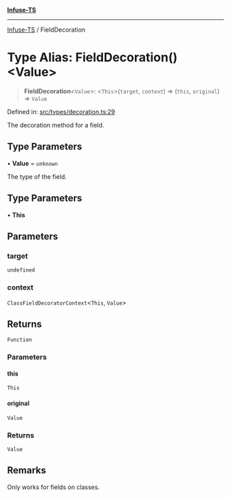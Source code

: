 [**Infuse-TS**](../README.md)

***

[Infuse-TS](../README.md) / FieldDecoration

# Type Alias: FieldDecoration()\<Value\>

> **FieldDecoration**\<`Value`\>: \<`This`\>(`target`, `context`) => (`this`, `original`) => `Value`

Defined in: [src/types/decoration.ts:29](https://github.com/D-Kay6/Infuse-TS/blob/10bae258e5f565f29eb517fd3b4bbd7f4f6e62d8/src/types/decoration.ts#L29)

The decoration method for a field.

## Type Parameters

• **Value** = `unknown`

The type of the field.

## Type Parameters

• **This**

## Parameters

### target

`undefined`

### context

`ClassFieldDecoratorContext`\<`This`, `Value`\>

## Returns

`Function`

### Parameters

#### this

`This`

#### original

`Value`

### Returns

`Value`

## Remarks

Only works for fields on classes.

